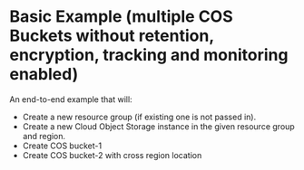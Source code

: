 # Basic Example (multiple COS Buckets without retention, encryption, tracking and monitoring enabled)

An end-to-end example that will:
- Create a new resource group (if existing one is not passed in).
- Create a new Cloud Object Storage instance in the given resource group and region.
- Create COS bucket-1
- Create COS bucket-2 with cross region location
